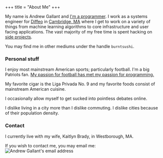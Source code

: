 +++
title = "About Me"
+++

My name is Andrew Gallant and
[I'm a programmer](https://github.com/BurntSushi). I work as a systems
engineer for [Diffeo](http://diffeo.com/) in
[Cambridge, MA](https://www.google.com/maps/place/1+Broadway,+Massachusetts+Institute+of+Technology,+Cambridge,+MA+02142/@42.3628447,-71.083714,17z/data=!3m1!4b1!4m2!3m1!1s0x89e370a5b761c351:0x3ab9187e6e6ffeb9)
where I get to work on a variety of
things from machine learning algorithms to core infrastructure and user facing
applications. The vast majority of my free time is spent hacking on
[side projects](/projects/).

You may find me in other mediums under the handle `burntsushi`.


### Personal stuff

I enjoy most mainstream American sports; particularly football. I'm a big
Patriots fan. [My passion for football has met my passion for
programming.](https://github.com/BurntSushi/nfldb)

My favorite cigar is the Liga Privada No. 9 and my favorite foods consist of
mainstream American cuisine.

I occasionally allow myself to get sucked into pointless debates online.

I dislike living in a city more than I dislike commuting. I dislike cities
because of their population density.


### Contact

I currently live with my wife, Kaitlyn Brady, in Westborough, MA.

If you wish to contact me, you may email me:
![Andrew Gallant's email address](/images/gmail.png)

